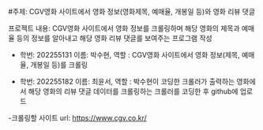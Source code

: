 #주제: CGV영화 사이트에서 영화 정보(영화제목, 예매율, 개봉일 등)와 영화 리뷰 댓글 

프로젝트 내용: CGV영화 사이트에서 영화 정보를 크롤링하며 해당 영화의 제목과 예매율 등의 정보를 알아내고 해당 영화 리뷰 댓글를 보여주는 프로그램 작성

- 학번: 202255131 이름: 박수현, 역할 : CGV영화 사이트에서 영화 정보(제목, 예매율, 개봉일 등)를 크롤링

- 학번: 202255182 이름: 최윤서, 역할 : 박수현이 코딩한 크롤러가 출력하는 영화에서 해당 영화의 리뷰 댓글 데이터를 크롤링하는 크롤러를 코딩한 후 github에 업로드

-크롤링할 사이트 url: https://www.cgv.co.kr/
